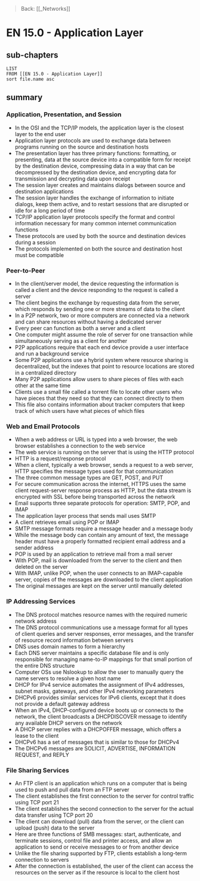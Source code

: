 >Back: [[_Networks]]

# EN 15.0 - Application Layer

## sub-chapters
```dataview
LIST
FROM [[EN 15.0 - Application Layer]]
sort file.name asc
```
## summary
### Application, Presentation, and Session
- In the OSI and the TCP/IP models, the application layer is the closest layer to the end user
- Application layer protocols are used to exchange data between programs running on the source and destination hosts
- The presentation layer has three primary functions: formatting, or presenting, data at the source device into a compatible form for receipt by the destination device, compressing data in a way that can be decompressed by the destination device, and encrypting data for transmission and decrypting data upon receipt
- The session layer creates and maintains dialogs between source and destination applications
- The session layer handles the exchange of information to initiate dialogs, keep them active, and to restart sessions that are disrupted or idle for a long period of time
- TCP/IP application layer protocols specify the format and control information necessary for many common internet communication functions
- These protocols are used by both the source and destination devices during a session
- The protocols implemented on both the source and destination host must be compatible

### Peer-to-Peer
- In the client/server model, the device requesting the information is called a client and the device responding to the request is called a server
- The client begins the exchange by requesting data from the server, which responds by sending one or more streams of data to the client
- In a P2P network, two or more computers are connected via a network and can share resources without having a dedicated server
- Every peer can function as both a server and a client
- One computer might assume the role of server for one transaction while simultaneously serving as a client for another
- P2P applications require that each end device provide a user interface and run a background service
- Some P2P applications use a hybrid system where resource sharing is decentralized, but the indexes that point to resource locations are stored in a centralized directory
- Many P2P applications allow users to share pieces of files with each other at the same time
- Clients use a small file called a torrent file to locate other users who have pieces that they need so that they can connect directly to them
- This file also contains information about tracker computers that keep track of which users have what pieces of which files

### Web and Email Protocols
- When a web address or URL is typed into a web browser, the web browser establishes a connection to the web service
- The web service is running on the server that is using the HTTP protocol
- HTTP is a request/response protocol
- When a client, typically a web browser, sends a request to a web server, HTTP specifies the message types used for that communication
- The three common message types are GET, POST, and PUT
- For secure communication across the internet, HTTPS uses the same client request-server response process as HTTP, but the data stream is encrypted with SSL before being transported across the network
- Email supports three separate protocols for operation: SMTP, POP, and IMAP
- The application layer process that sends mail uses SMTP
- A client retrieves email using POP or IMAP
- SMTP message formats require a message header and a message body
- While the message body can contain any amount of text, the message header must have a properly formatted recipient email address and a sender address
- POP is used by an application to retrieve mail from a mail server
- With POP, mail is downloaded from the server to the client and then deleted on the server
- With IMAP, unlike POP, when the user connects to an IMAP-capable server, copies of the messages are downloaded to the client application
- The original messages are kept on the server until manually deleted

### IP Addressing Services
- The DNS protocol matches resource names with the required numeric network address
- The DNS protocol communications use a message format for all types of client queries and server responses, error messages, and the transfer of resource record information between servers
- DNS uses domain names to form a hierarchy
- Each DNS server maintains a specific database file and is only responsible for managing name-to-IP mappings for that small portion of the entire DNS structure
- Computer OSs use Nslookup to allow the user to manually query the name servers to resolve a given host name
- DHCP for IPv4 service automates the assignment of IPv4 addresses, subnet masks, gateways, and other IPv4 networking parameters
- DHCPv6 provides similar services for IPv6 clients, except that it does not provide a default gateway address
- When an IPv4, DHCP-configured device boots up or connects to the network, the client broadcasts a DHCPDISCOVER message to identify any available DHCP servers on the network
- A DHCP server replies with a DHCPOFFER message, which offers a lease to the client
- DHCPv6 has a set of messages that is similar to those for DHCPv4
- The DHCPv6 messages are SOLICIT, ADVERTISE, INFORMATION REQUEST, and REPLY

### File Sharing Services
- An FTP client is an application which runs on a computer that is being used to push and pull data from an FTP server
- The client establishes the first connection to the server for control traffic using TCP port 21
- The client establishes the second connection to the server for the actual data transfer using TCP port 20
- The client can download (pull) data from the server, or the client can upload (push) data to the server
- Here are three functions of SMB messages: start, authenticate, and terminate sessions, control file and printer access, and allow an application to send or receive messages to or from another device
- Unlike the file sharing supported by FTP, clients establish a long-term connection to servers
- After the connection is established, the user of the client can access the resources on the server as if the resource is local to the client host
